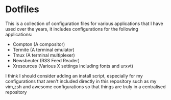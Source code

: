 # Dotfiles

This is a collection of configuration files for various applications that I have used over the years, it
includes configurations for the following applications:

- Compton (A compositor)
- Termite (A terminal emulator)
- Tmux (A terminal multiplexer)
- Newsbeuter (RSS Feed Reader)
- Xresources (Various X settings including fonts and urxvt)

I think I should consider adding an install script, especially for my configurations that aren't included directly
in this repository such as my vim,zsh and awesome configurations so that things are truly in a centralised repository
